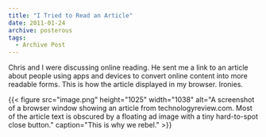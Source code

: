 ```yaml
---
title: "I Tried to Read an Article"
date: 2011-01-24
archive: posterous
tags: 
  - Archive Post
---
```


Chris and I were discussing online reading. He sent me a link to an article about people using apps and devices to convert online content into more readable forms. This is how the article displayed in my browser. Ironies.

<!--more-->

{{< figure 
	src="image.png" 
	height="1025" 
	width="1038" 
	alt="A screenshot of a browser window showing an article from technologyreview.com. Most of the article text is obscured by a floating ad image with a tiny hard-to-spot close button." 
	caption="This is why we rebel." >}}